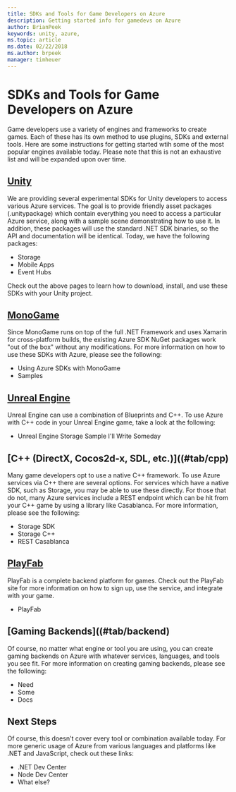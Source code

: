 ```yaml
---
title: SDKs and Tools for Game Developers on Azure
description: Getting started info for gamedevs on Azure
author: BrianPeek
keywords: unity, azure,
ms.topic: article
ms.date: 02/22/2018
ms.author: brpeek
manager: timheuer
---
```

# SDKs and Tools for Game Developers on Azure

Game developers use a variety of engines and frameworks to create games.  Each of these has its own method to use plugins, SDKs and external tools.  Here are some instructions for getting started wtih some of the most popular engines available today. Please note that this is not an exhaustive list and will be expanded upon over time.

## [Unity](#tab/unity)

We are providing several experimental SDKs for Unity developers to access various Azure services.  The goal is to provide friendly asset packages (.unitypackage) which contain everything you need to access a particular Azure service, along with a sample scene demonstrating how to use it.  In addition, these packages will use the standard .NET SDK binaries, so the API and documentation will be identical.  Today, we have the following packages:

* Storage
* Mobile Apps
* Event Hubs

Check out the above pages to learn how to download, install, and use these SDKs with your Unity project.

## [MonoGame](#tab/monogame)

Since MonoGame runs on top of the full .NET Framework and uses Xamarin for cross-platform builds, the existing Azure SDK NuGet packages work "out of the box" without any modifications.  For more information on how to use these SDKs with Azure, please see the following:

* Using Azure SDKs with MonoGame
* Samples

## [Unreal Engine](#tab/unreal)

Unreal Engine can use a combination of Blueprints and C++.  To use Azure with C++ code in your Unreal Engine game, take a look at the following:

* Unreal Engine Storage Sample I'll Write Someday

## [C++ (DirectX, Cocos2d-x, SDL, etc.)]((#tab/cpp)

Many game developers opt to use a native C++ framework.  To use Azure services via C++ there are several options.  For services which have a native SDK, such as Storage, you may be able to use these directly.  For those that do not, many Azure services include a REST endpoint which can be hit from your C++ game by using a library like Casablanca.  For more information, please see the following:

* Storage SDK
* Storage C++
* REST Casablanca

## [PlayFab](#tab/playfab)

PlayFab is a complete backend platform for games.  Check out the PlayFab site for more information on how to sign up, use the service, and integrate with your game.

* PlayFab

## [Gaming Backends]((#tab/backend)

Of course, no matter what engine or tool you are using, you can create gaming backends on Azure with whatever services, languages, and tools you see fit.  For more information on creating gaming backends, please see the following:

* Need
* Some
* Docs

## Next Steps

Of course, this doesn't cover every tool or combination available today.  For more generic usage of Azure from various languages and platforms like .NET and JavaScript, check out these links:

* .NET Dev Center
* Node Dev Center
* What else?
